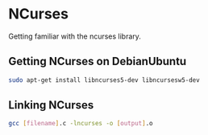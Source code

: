 # NCurses #
Getting familiar with the ncurses library.

## Getting NCurses on DebianUbuntu ##
```bash
sudo apt-get install libncurses5-dev libncursesw5-dev
```

## Linking NCurses ##
```bash
gcc [filename].c -lncurses -o [output].o
```


